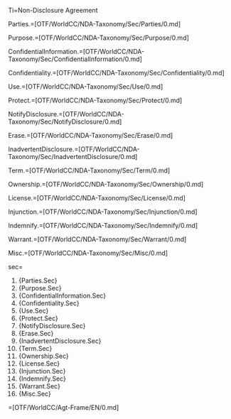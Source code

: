 Ti=Non-Disclosure Agreement

Parties.=[OTF/WorldCC/NDA-Taxonomy/Sec/Parties/0.md]

Purpose.=[OTF/WorldCC/NDA-Taxonomy/Sec/Purpose/0.md]

ConfidentialInformation.=[OTF/WorldCC/NDA-Taxonomy/Sec/ConfidentialInformation/0.md]

Confidentiality.=[OTF/WorldCC/NDA-Taxonomy/Sec/Confidentiality/0.md]

Use.=[OTF/WorldCC/NDA-Taxonomy/Sec/Use/0.md]

Protect.=[OTF/WorldCC/NDA-Taxonomy/Sec/Protect/0.md]

NotifyDisclosure.=[OTF/WorldCC/NDA-Taxonomy/Sec/NotifyDisclosure/0.md]

Erase.=[OTF/WorldCC/NDA-Taxonomy/Sec/Erase/0.md]

InadvertentDisclosure.=[OTF/WorldCC/NDA-Taxonomy/Sec/InadvertentDisclosure/0.md]

Term.=[OTF/WorldCC/NDA-Taxonomy/Sec/Term/0.md]

Ownership.=[OTF/WorldCC/NDA-Taxonomy/Sec/Ownership/0.md]

License.=[OTF/WorldCC/NDA-Taxonomy/Sec/License/0.md]

Injunction.=[OTF/WorldCC/NDA-Taxonomy/Sec/Injunction/0.md]

Indemnify.=[OTF/WorldCC/NDA-Taxonomy/Sec/Indemnify/0.md]

Warrant.=[OTF/WorldCC/NDA-Taxonomy/Sec/Warrant/0.md]

Misc.=[OTF/WorldCC/NDA-Taxonomy/Sec/Misc/0.md]


sec=<ol class="secs-and"><li>{Parties.Sec}<li>{Purpose.Sec}<li>{ConfidentialInformation.Sec}<li>{Confidentiality.Sec}<li>{Use.Sec}<li>{Protect.Sec}<li>{NotifyDisclosure.Sec}<li>{Erase.Sec}<li>{InadvertentDisclosure.Sec}<li>{Term.Sec}<li>{Ownership.Sec}<li>{License.Sec}<li>{Injunction.Sec}<li>{Indemnify.Sec}<li>{Warrant.Sec}<li>{Misc.Sec}</ol>

=[OTF/WorldCC/Agt-Frame/EN/0.md]
